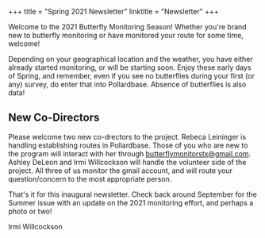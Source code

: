 +++
title = "Spring 2021 Newsletter"
linktitle = "Newsletter"
+++

Welcome to the 2021 Butterfly Monitoring Season!  Whether you're brand new to butterfly monitoring or have monitored your route for some time, welcome!

Depending on your geographical location and the weather, you have either already started monitoring, or will be starting soon. Enjoy these early days of Spring, and remember, even if you see no butterflies during your first (or any) survey, do enter that into Pollardbase.  Absence of butterflies is also data!

## New Co-Directors

Please welcome two new co-drectors to the project.  Rebeca Leininger is handling establishing routes in Pollardbase.  Those of you who are new to the program will interact with her through [butterflymonitorstx@gmail.com](<mailto:butterflymonitorstx@gmail.com>). Ashley DeLeon and Irmi Willcockson will handle the volunteer side of the project.  All three of us monitor the gmail account, and will route your question/concern to the most appropriate person.

That's it for this inaugural newsletter.  Check back around September for the Summer issue with an update on the 2021 monitoring effort, and perhaps a photo or two!

Irmi Willcockson
